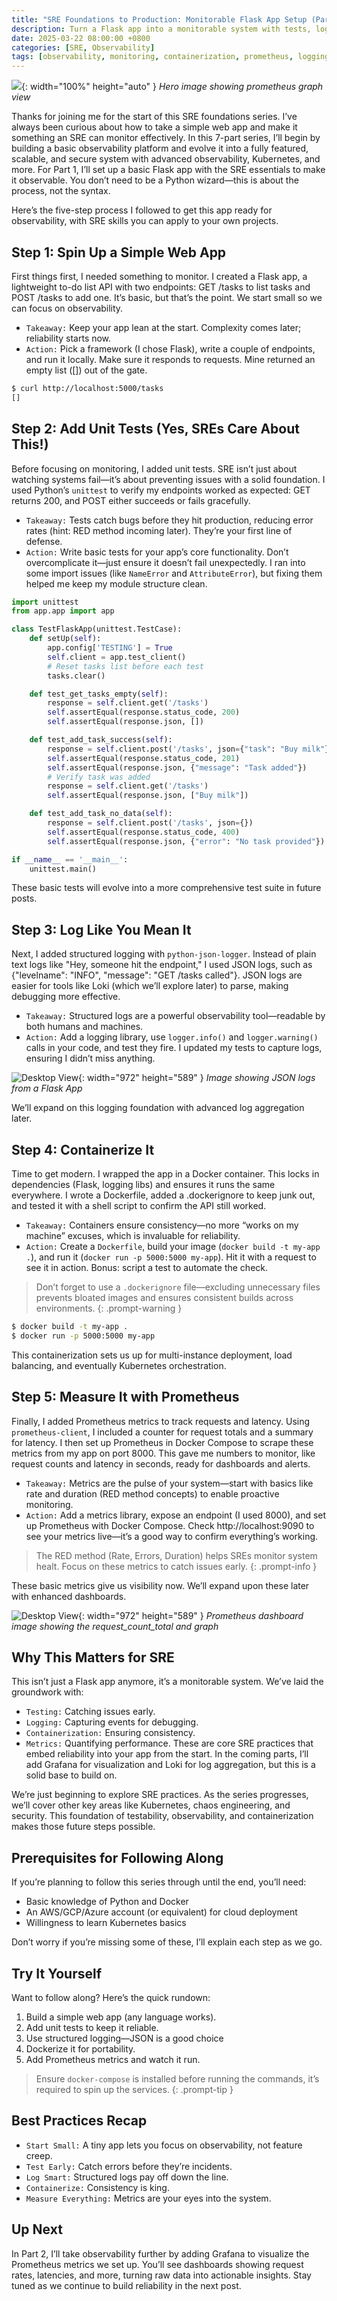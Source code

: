 ```yaml
---
title: "SRE Foundations to Production: Monitorable Flask App Setup (Part 1)"
description: Turn a Flask app into a monitorable system with tests, logs, Docker, and Prometheus for SRE reliability.
date: 2025-03-22 08:00:00 +0800
categories: [SRE, Observability]
tags: [observability, monitoring, containerization, prometheus, logging, devops, flask, observability]
---
```


![](/assets/img/posts/20250322/prometheus_bkg.webp){: width="100%" height="auto" }
_Hero image showing prometheus graph view_

Thanks for joining me for the start of this SRE foundations series. I’ve always been curious about how to take a simple web app and make it something an SRE can monitor effectively. In this 7-part series, I’ll begin by building a basic observability platform and evolve it into a fully featured, scalable, and secure system with advanced observability, Kubernetes, and more. For Part 1, I’ll set up a basic Flask app with the SRE essentials to make it observable. You don’t need to be a Python wizard—this is about the process, not the syntax.

Here’s the five-step process I followed to get this app ready for observability, with SRE skills you can apply to your own projects.

## Step 1: Spin Up a Simple Web App
First things first, I needed something to monitor. I created a Flask app, a lightweight to-do list API with two endpoints: GET /tasks to list tasks and POST /tasks to add one. It’s basic, but that’s the point. We start small so we can focus on observability.
- `Takeaway:` Keep your app lean at the start. Complexity comes later; reliability starts now.
- `Action:` Pick a framework (I chose Flask), write a couple of endpoints, and run it locally. Make sure it responds to requests. Mine returned an empty list ([]) out of the gate.

```bash
$ curl http://localhost:5000/tasks
[]
```

## Step 2: Add Unit Tests (Yes, SREs Care About This!)
Before focusing on monitoring, I added unit tests. SRE isn’t just about watching systems fail—it’s about preventing issues with a solid foundation. I used Python’s `unittest` to verify my endpoints worked as expected: GET returns 200, and POST either succeeds or fails gracefully.
- `Takeaway:` Tests catch bugs before they hit production, reducing error rates (hint: RED method incoming later). They’re your first line of defense.
- `Action:` Write basic tests for your app’s core functionality. Don’t overcomplicate it—just ensure it doesn’t fail unexpectedly. I ran into some import issues (like `NameError` and `AttributeError`), but fixing them helped me keep my module structure clean.


```python
import unittest
from app.app import app

class TestFlaskApp(unittest.TestCase):
    def setUp(self):
        app.config['TESTING'] = True
        self.client = app.test_client()
        # Reset tasks list before each test
        tasks.clear()

    def test_get_tasks_empty(self):
        response = self.client.get('/tasks')
        self.assertEqual(response.status_code, 200)
        self.assertEqual(response.json, [])

    def test_add_task_success(self):
        response = self.client.post('/tasks', json={"task": "Buy milk"})
        self.assertEqual(response.status_code, 201)
        self.assertEqual(response.json, {"message": "Task added"})
        # Verify task was added
        response = self.client.get('/tasks')
        self.assertEqual(response.json, ["Buy milk"])

    def test_add_task_no_data(self):
        response = self.client.post('/tasks', json={})
        self.assertEqual(response.status_code, 400)
        self.assertEqual(response.json, {"error": "No task provided"})

if __name__ == '__main__':
    unittest.main()
```

These basic tests will evolve into a more comprehensive test suite in future posts.

## Step 3: Log Like You Mean It
Next, I added structured logging with `python-json-logger`. Instead of plain text logs like "Hey, someone hit the endpoint," I used JSON logs, such as {"levelname": "INFO", "message": "GET /tasks called"}. JSON logs are easier for tools like Loki (which we’ll explore later) to parse, making debugging more effective.
- `Takeaway:` Structured logs are a powerful observability tool—readable by both humans and machines.
- `Action:` Add a logging library, use `logger.info()` and `logger.warning()` calls in your code, and test they fire. I updated my tests to capture logs, ensuring I didn’t miss anything.

![Desktop View](/assets/img/posts/20250322/json_logs.png){: width="972" height="589" }
_Image showing JSON logs from a Flask App_

We’ll expand on this logging foundation with advanced log aggregation later.

## Step 4: Containerize It
Time to get modern. I wrapped the app in a Docker container. This locks in dependencies (Flask, logging libs) and ensures it runs the same everywhere. I wrote a Dockerfile, added a .dockerignore to keep junk out, and tested it with a shell script to confirm the API still worked.
- `Takeaway:` Containers ensure consistency—no more “works on my machine” excuses, which is invaluable for reliability.
- `Action:` Create a `Dockerfile`, build your image (`docker build -t my-app .`), and run it (`docker run -p 5000:5000 my-app`). Hit it with a request to see it in action. Bonus: script a test to automate the check.

> Don’t forget to use a `.dockerignore` file—excluding unnecessary files prevents bloated images and ensures consistent builds across environments.
{: .prompt-warning }

```bash
$ docker build -t my-app .
$ docker run -p 5000:5000 my-app
```

This containerization sets us up for multi-instance deployment, load balancing, and eventually Kubernetes orchestration.

## Step 5: Measure It with Prometheus
Finally, I added Prometheus metrics to track requests and latency. Using `prometheus-client`, I included a counter for request totals and a summary for latency. I then set up Prometheus in Docker Compose to scrape these metrics from my app on port 8000. This gave me numbers to monitor, like request counts and latency in seconds, ready for dashboards and alerts.
- `Takeaway:` Metrics are the pulse of your system—start with basics like rate and duration (RED method concepts) to enable proactive monitoring.
- `Action:` Add a metrics library, expose an endpoint (I used 8000), and set up Prometheus with Docker Compose. Check http://localhost:9090 to see your metrics live—it’s a good way to confirm everything’s working.

> The RED method (Rate, Errors, Duration) helps SREs monitor system healt. Focus on these metrics to catch issues early.
{: .prompt-info }

These basic metrics give us visibility now. We’ll expand upon these later with enhanced dashboards.

![Desktop View](/assets/img/posts/20250322/prometheus_01.png){: width="972" height="589" }
_Prometheus dashboard image showing the request_count_total and graph_

## Why This Matters for SRE
This isn’t just a Flask app anymore, it’s a monitorable system. We’ve laid the groundwork with:
- `Testing:` Catching issues early.
- `Logging:` Capturing events for debugging.
- `Containerization:` Ensuring consistency.
- `Metrics:` Quantifying performance.
These are core SRE practices that embed reliability into your app from the start. In the coming parts, I’ll add Grafana for visualization and Loki for log aggregation, but this is a solid base to build on.

We’re just beginning to explore SRE practices. As the series progresses, we’ll cover other key areas like Kubernetes, chaos engineering, and security. This foundation of testability, observability, and containerization makes those future steps possible.

## Prerequisites for Following Along
If you’re planning to follow this series through until the end, you’ll need:

- Basic knowledge of Python and Docker
- An AWS/GCP/Azure account (or equivalent) for cloud deployment
- Willingness to learn Kubernetes basics

Don’t worry if you’re missing some of these, I’ll explain each step as we go.

## Try It Yourself
Want to follow along? Here’s the quick rundown:
1. Build a simple web app (any language works).
2. Add unit tests to keep it reliable.
3. Use structured logging—JSON is a good choice
4. Dockerize it for portability.
5. Add Prometheus metrics and watch it run.

> Ensure `docker-compose` is installed before running the commands, it’s required to spin up the services.
{: .prompt-tip }

## Best Practices Recap
- `Start Small:` A tiny app lets you focus on observability, not feature creep.
- `Test Early:` Catch errors before they’re incidents.
- `Log Smart:` Structured logs pay off down the line.
- `Containerize:` Consistency is king.
- `Measure Everything:` Metrics are your eyes into the system.

## Up Next
In Part 2, I’ll take observability further by adding Grafana to visualize the Prometheus metrics we set up. You’ll see dashboards showing request rates, latencies, and more, turning raw data into actionable insights. Stay tuned as we continue to build reliability in the next post.